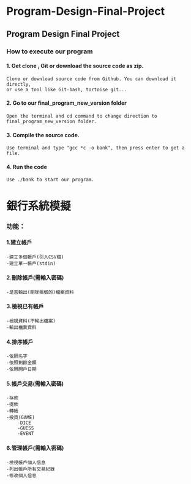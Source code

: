 # Program-Design-Final-Project
## Program Design Final Project

### How to execute our program

####  1. Get clone , Git or download the source code as zip.
    Clone or download source code from Github. You can download it directly, 
    or use a tool like Git-bash, tortoise git... 
####  2. Go to our final_program_new_version folder
    Open the terminal and cd command to change direction to final_program_new_version folder.
####  3. Compile the source code.
    Use terminal and type "gcc *c -o bank", then press enter to get a file.
####  4. Run the code
    Use ./bank to start our program.

# 銀行系統模擬

### 功能：

#### 1.建立帳戶
    -建立多個帳戶(引入CSV檔)
    -建立單一帳戶(stdin)

#### 2.刪除帳戶(需輸入密碼)
    -是否輸出(刪除帳號的)檔案資料

#### 3.檢視已有帳戶
    -檢視資料(不輸出檔案)
    -輸出檔案資料

#### 4.排序帳戶
    -依照名字
    -依照剩餘金額
    -依照開戶日期

#### 5.帳戶交易(需輸入密碼)
    -存款
    -提款
    -轉帳
    -投資(GAME)
        -DICE
        -GUESS
        -EVENT

#### 6.管理帳戶(需輸入密碼)
    -檢視帳戶個人信息
    -列出帳戶所有交易紀錄
    -修改個人信息

